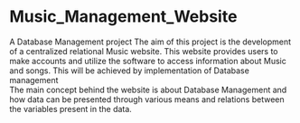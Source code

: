 # Music_Management_Website

A Database Management project 
The aim of this project is the development of a centralized relational Music website. 
This website provides users to make accounts and utilize the software to access information about Music and songs. 
This will be achieved by implementation of Database management  
The main concept behind the website is about Database Management and how data can be presented through various means and relations between the variables present in the data.
